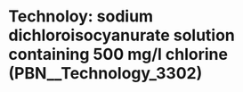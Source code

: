 # Technoloy: __sodium dichloroisocyanurate solution containing 500 mg/l chlorine__ (PBN__Technology_3302)

